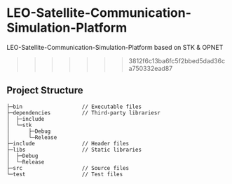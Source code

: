 # LEO-Satellite-Communication-Simulation-Platform
LEO-Satellite-Communication-Simulation-Platform based on STK &amp; OPNET
>>>>>>> 3812f6c13ba6fc5f2bbed5dad36ca750332ead87

## Project Structure

```terminal
├─bin                   // Executable files
├─dependencies          // Third-party librariesr
│  ├─include
│  └─stk
│      ├─Debug
│      └─Release
├─include               // Header files
├─libs                  // Static libraries
│  ├─Debug
│  └─Release
├─src                   // Source files
└─test                  // Test files
```